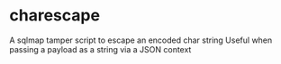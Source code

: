 # charescape
A sqlmap tamper script to escape an encoded char string
Useful when passing a payload as a string via a JSON context
